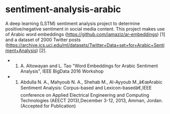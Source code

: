 # sentiment-analysis-arabic

A deep learning (LSTM) sentiment analysis project to determine positive/negative sentiment in social media content. This project makes use of Arabic word embeddings (https://github.com/iamaziz/ar-embeddings) [1] and a dataset of 2000 Twitter posts (https://archive.ics.uci.edu/ml/datasets/Twitter+Data+set+for+Arabic+Sentiment+Analysis) [2].

- 1. A. Altowayan and L. Tao "Word Embeddings for Arabic Sentiment Analysis", IEEE BigData 2016 Workshop
- 1. Abdulla N. A., Mahyoub N. A., Shehab M., Al-Ayyoub M.,â€œArabic Sentiment Analysis: Corpus-based and Lexicon-basedâ€,IEEE conference on Applied Electrical Engineering and Computing Technologies (AEECT 2013),December 3-12, 2013, Amman, Jordan. (Accepted for Publication)
